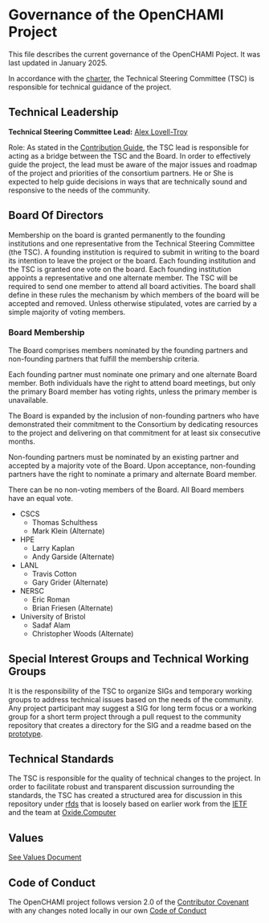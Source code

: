 # Governance of the OpenCHAMI Project

This file describes the current governance of the OpenCHAMI Poject. It was last updated in January 2025.

In accordance with the [charter](CHARTER.MD), the Technical Steering Committee (TSC) is responsible for technical guidance of the project.

## Technical Leadership

**Technical Steering Committee Lead:**  [Alex Lovell-Troy](https://github.com/alexlovelltroy)

Role: As stated in the [Contribution Guide](CONTRIBUTING.md), the TSC lead is responsible for acting as a bridge between the TSC and the Board.  In order to effectively guide the project, the lead must be aware of the major issues and roadmap of the project and priorities of the consortium partners.  He or She is expected to help guide decisions in ways that are technically sound and responsive to the needs of the community.

## Board Of Directors

Membership on the board is granted permanently to the founding institutions and one representative from the Technical Steering Committee (the TSC). A founding institution is required to submit in writing to the board its intention to leave the project or the board. Each founding institution and the TSC is granted one vote on the board. Each founding institution appoints a representative and one alternate member. The TSC will be required to send one member to attend all board activities. The board shall define in these rules the mechanism by which members of the board will be accepted and removed. Unless otherwise stipulated, votes are carried by a simple majority of voting members.

### Board Membership

The Board comprises members nominated by the founding partners and non-founding partners that fulfill the membership criteria.

Each founding partner must nominate one primary and one alternate Board member. Both individuals have the right to attend board meetings, but only the primary Board member has voting rights, unless the primary member is unavailable.

The Board is expanded by the inclusion of non-founding partners who have demonstrated their commitment to the Consortium by dedicating resources to the project and delivering on that commitment for at least six consecutive months.

Non-founding partners must be nominated by an existing partner and accepted by a majority vote of the Board. Upon acceptance, non-founding partners have the right to nominate a primary and alternate Board member.

There can be no non-voting members of the Board. All Board members have an equal vote.

* CSCS
  - Thomas Schulthess
  - Mark Klein (Alternate)
* HPE
  - Larry Kaplan
  - Andy Garside (Alternate)
* LANL
  - Travis Cotton
  - Gary Grider (Alternate)
* NERSC
  - Eric Roman
  - Brian Friesen (Alternate)
* University of Bristol
  - Sadaf Alam
  - Christopher Woods (Alternate)

## Special Interest Groups and Technical Working Groups

It is the responsibility of the TSC to organize SIGs and temporary working groups to address technical issues based on the needs of the community.  Any project participant may suggest a SIG for long term focus or a working group for a short term project through a pull request to the community repository that creates a directory for the SIG and a readme based on the [prototype](https://github.com/OpenCHAMI/community/blob/main/prototypes/sig-README-template.md).

## Technical Standards

The TSC is responsible for the quality of technical changes to the project.  In order to facilitate robust and transparent discussion surrounding the standards, the TSC has created a structured area for discussion in this repository under [rfds](/rfds/) that is loosely based on earlier work from the [IETF](https://datatracker.ietf.org/doc/html/rfc3) and the team at [Oxide.Computer](https://oxide.computer/blog/rfd-1-requests-for-discussion)

## Values

[See Values Document](/values.md)

## Code of Conduct

The OpenCHAMI project follows version 2.0 of the [Contributor Covenant](https://www.contributor-covenant.org/version/2/0/code_of_conduct.html) with any changes noted locally in our own [Code of Conduct](/code-of-conduct.md)
